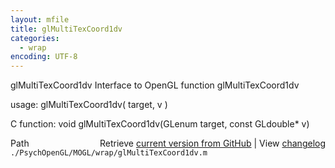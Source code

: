 ```yaml
---
layout: mfile
title: glMultiTexCoord1dv
categories:
  - wrap
encoding: UTF-8
---
```


glMultiTexCoord1dv  Interface to OpenGL function glMultiTexCoord1dv

usage:  glMultiTexCoord1dv\( target, v \)

C function:  void glMultiTexCoord1dv\(GLenum target, const GLdouble\* v\)


<div class="code_header" style="text-align:right;">
  <span style="float:left;">Path&nbsp;&nbsp;</span> <span class="counter">Retrieve <a href=
  "https://raw.github.com/Psychtoolbox-3/Psychtoolbox-3/beta/./PsychOpenGL/MOGL/wrap/glMultiTexCoord1dv.m">current version from GitHub</a> | View <a href=
  "https://github.com/Psychtoolbox-3/Psychtoolbox-3/commits/beta/./PsychOpenGL/MOGL/wrap/glMultiTexCoord1dv.m">changelog</a></span>
</div>
<div class="code">
  <code>./PsychOpenGL/MOGL/wrap/glMultiTexCoord1dv.m</code>
</div>
